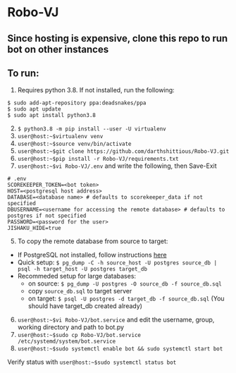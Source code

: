 # Robo-VJ

## Since hosting is expensive, clone this repo to run bot on other instances

## To run:
1. Requires python 3.8. If not installed, run the following:
```
$ sudo add-apt-repository ppa:deadsnakes/ppa
$ sudo apt update
$ sudo apt install python3.8
```
2. `$ python3.8 -m pip install --user -U virtualenv`
3. `user@host:~$virtualenv venv`
4. `user@host:~$source venv/bin/activate`
5. `user@host:~$git clone https://github.com/darthshittious/Robo-VJ.git`
6. `user@host:~$pip install -r Robo-VJ/requirements.txt`
4. `user@host:~$vi Robo-VJ/.env` and write the following, then Save-Exit
  ```
  # .env
  SCOREKEEPER_TOKEN=<bot token>
  HOST=<postgresql host address>
  DATABASE=<database name> # defaults to scorekeeper_data if not specified
  DBUSERNAME=<username for accessing the remote database> # defaults to postgres if not specified
  PASSWORD=<password for the user>
  JISHAKU_HIDE=true
  ```
5. To copy the remote database from source to target:
  - If PostgreSQL not installed, follow instructions [here](https://www.postgresql.org/download/linux/ubuntu/)
  - Quick setup: `$ pg_dump -C -h source_host -U postgres source_db | psql -h target_host -U postgres target_db`
  - Recommeded setup for large databases:
    - on source: `$ pg_dump -U postgres -O source_db -f source_db.sql`
    - copy `source_db.sql` to target server
    - on target: `$ psql -U postgres -d target_db -f source_db.sql` (You should have target_db created already)
    
6. `user@host:~$vi Robo-VJ/bot.service` and edit the username, group, working directory and path to bot.py
7. `user@host:~$sudo cp Robo-VJ/bot.service /etc/systemd/system/bot.service`
8. `user@host:~$sudo systemctl enable bot && sudo systemctl start bot`

Verify status with `user@host:~$sudo systemctl status bot`
